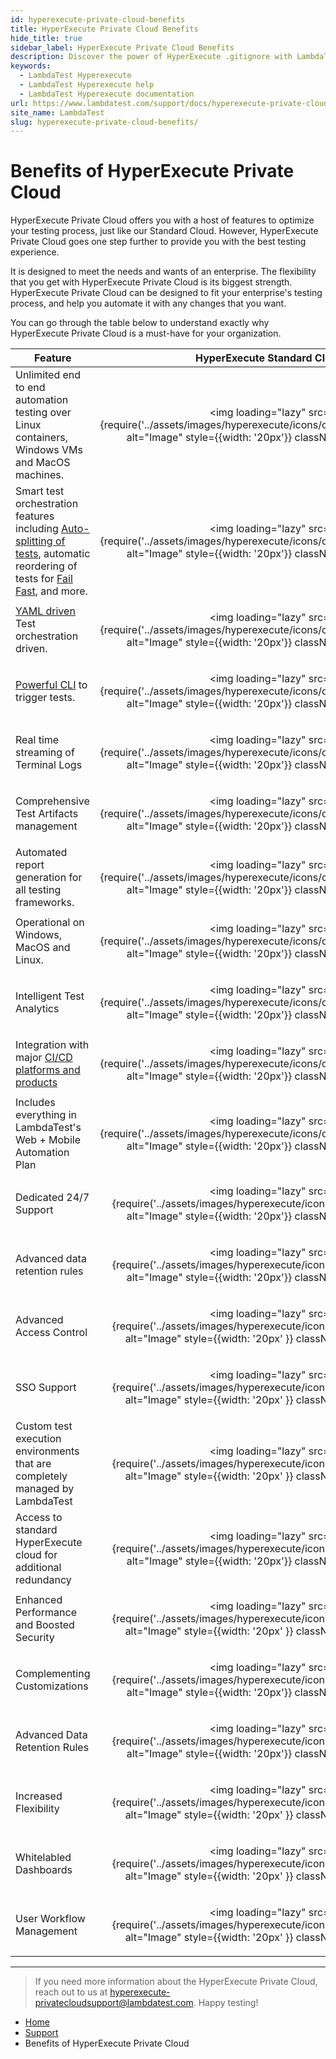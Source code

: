 ```yaml
---
id: hyperexecute-private-cloud-benefits
title: HyperExecute Private Cloud Benefits
hide_title: true
sidebar_label: HyperExecute Private Cloud Benefits
description: Discover the power of HyperExecute .gitignore with LambdaTest. Learn how to efficiently manage and exclude unnecessary files from your Git repository for a streamlined development process.
keywords:
  - LambdaTest Hyperexecute
  - LambdaTest Hyperexecute help
  - LambdaTest Hyperexecute documentation
url: https://www.lambdatest.com/support/docs/hyperexecute-private-cloud-benefits/
site_name: LambdaTest
slug: hyperexecute-private-cloud-benefits/
---
```


<script type="application/ld+json"
      dangerouslySetInnerHTML={{ __html: JSON.stringify({
       "@context": "https://schema.org",
        "@type": "BreadcrumbList",
        "itemListElement": [{
          "@type": "ListItem",
          "position": 1,
          "name": "Home",
          "item": "https://www.lambdatest.com"
        },{
          "@type": "ListItem",
          "position": 2,
          "name": "Support",
          "item": "https://www.lambdatest.com/support/docs/"
        },{
          "@type": "ListItem",
          "position": 3,
          "name": "HyperExecute Concepts",
          "item": "https://www.lambdatest.com/support/docs/benefits-of-hyperexecute-private-cloud/"
        }]
      })
    }}
></script>

# Benefits of HyperExecute Private Cloud

HyperExecute Private Cloud offers you with a host of features to optimize your testing process, just like our Standard Cloud. However, HyperExecute Private Cloud goes one step further to provide you with the best testing experience. 

It is designed to meet the needs and wants of an enterprise. The flexibility that you get with HyperExecute Private Cloud is its biggest strength. HyperExecute Private Cloud can be designed to fit your enterprise's testing process, and help you automate it with any changes that you want. 

You can go through the table below to understand exactly why HyperExecute Private Cloud is a must-have for your organization.

| Feature | HyperExecute Standard Cloud | HyperExecute Private Cloud |
| ---------| ---- | ---- |
| Unlimited end to end automation testing over Linux containers, Windows VMs and MacOS machines. | <p align="center"><img loading="lazy" src={require('../assets/images/hyperexecute/icons/completed.png').default} alt="Image" style={{width: '20px'}} className="doc_img"/></p> | <p align="center"><img loading="lazy" src={require('../assets/images/hyperexecute/icons/completed.png').default} alt="Image" style={{width: '20px'}} className="doc_img"/></p> |
| Smart test orchestration features including [Auto-splitting of tests](/support/docs/hyperexecute-auto-split-strategy/), automatic reordering of tests for [Fail Fast](/support/docs/hyperexecute-failfast/), and more. | <p align="center"><img loading="lazy" src={require('../assets/images/hyperexecute/icons/completed.png').default} alt="Image" style={{width: '20px'}} className="doc_img"/></p> | <p align="center"><img loading="lazy" src={require('../assets/images/hyperexecute/icons/completed.png').default} alt="Image" style={{width: '20px'}} className="doc_img"/></p> |
| [YAML driven](/support/docs/deep-dive-into-hyperexecute-yaml/) Test orchestration driven. | <p align="center"><img loading="lazy" src={require('../assets/images/hyperexecute/icons/completed.png').default} alt="Image" style={{width: '20px'}} className="doc_img"/></p> | <p align="center"><img loading="lazy" src={require('../assets/images/hyperexecute/icons/completed.png').default} alt="Image" style={{width: '20px'}} className="doc_img"/></p> |
| [Powerful CLI](/support/docs/hyperexecute-cli-run-tests-on-hyperexecute-grid/) to trigger tests. | <p align="center"><img loading="lazy" src={require('../assets/images/hyperexecute/icons/completed.png').default} alt="Image" style={{width: '20px'}} className="doc_img"/></p> | <p align="center"><img loading="lazy" src={require('../assets/images/hyperexecute/icons/completed.png').default} alt="Image" style={{width: '20px'}} className="doc_img"/></p> |
| Real time streaming of Terminal Logs | <p align="center"><img loading="lazy" src={require('../assets/images/hyperexecute/icons/completed.png').default} alt="Image" style={{width: '20px'}} className="doc_img"/></p> | <p align="center"><img loading="lazy" src={require('../assets/images/hyperexecute/icons/completed.png').default} alt="Image" style={{width: '20px'}} className="doc_img"/></p> |
| Comprehensive Test Artifacts management | <p align="center"><img loading="lazy" src={require('../assets/images/hyperexecute/icons/completed.png').default} alt="Image" style={{width: '20px'}} className="doc_img"/></p> | <p align="center"><img loading="lazy" src={require('../assets/images/hyperexecute/icons/completed.png').default} alt="Image" style={{width: '20px'}} className="doc_img"/></p> |
| Automated report generation for all testing frameworks. | <p align="center"><img loading="lazy" src={require('../assets/images/hyperexecute/icons/completed.png').default} alt="Image" style={{width: '20px'}} className="doc_img"/></p> | <p align="center"><img loading="lazy" src={require('../assets/images/hyperexecute/icons/completed.png').default} alt="Image" style={{width: '20px'}} className="doc_img"/></p> |
| Operational on Windows, MacOS and Linux. | <p align="center"><img loading="lazy" src={require('../assets/images/hyperexecute/icons/completed.png').default} alt="Image" style={{width: '20px'}} className="doc_img"/></p> | <p align="center"><img loading="lazy" src={require('../assets/images/hyperexecute/icons/completed.png').default} alt="Image" style={{width: '20px'}} className="doc_img"/></p> |
| Intelligent Test Analytics | <p align="center"><img loading="lazy" src={require('../assets/images/hyperexecute/icons/completed.png').default} alt="Image" style={{width: '20px'}} className="doc_img"/></p> | <p align="center"><img loading="lazy" src={require('../assets/images/hyperexecute/icons/completed.png').default} alt="Image" style={{width: '20px'}} className="doc_img"/></p> |
| Integration with major [CI/CD platforms and products](/support/docs/integration-with-hyperexecute/) | <p align="center"><img loading="lazy" src={require('../assets/images/hyperexecute/icons/completed.png').default} alt="Image" style={{width: '20px'}} className="doc_img"/></p> | <p align="center"><img loading="lazy" src={require('../assets/images/hyperexecute/icons/completed.png').default} alt="Image" style={{width: '20px'}} className="doc_img"/></p> |
| Includes everything in LambdaTest's Web + Mobile Automation Plan | <p align="center"><img loading="lazy" src={require('../assets/images/hyperexecute/icons/completed.png').default} alt="Image" style={{width: '20px'}} className="doc_img"/></p> | <p align="center"><img loading="lazy" src={require('../assets/images/hyperexecute/icons/completed.png').default} alt="Image" style={{width: '20px'}} className="doc_img"/></p> |
| Dedicated 24/7 Support | <p align="center"><img loading="lazy" src={require('../assets/images/hyperexecute/icons/failed.png').default} alt="Image" style={{width: '20px'}} className="doc_img"/></p> | <p align="center"><img loading="lazy" src={require('../assets/images/hyperexecute/icons/completed.png').default} alt="Image" style={{width: '20px'}} className="doc_img"/></p> |
| Advanced data retention rules | <p align="center"><img loading="lazy" src={require('../assets/images/hyperexecute/icons/failed.png').default} alt="Image" style={{width: '20px'}} className="doc_img"/></p> | <p align="center"><img loading="lazy" src={require('../assets/images/hyperexecute/icons/completed.png').default} alt="Image" style={{width: '20px'}} className="doc_img"/></p> |
| Advanced Access Control | <p align="center"><img loading="lazy" src={require('../assets/images/hyperexecute/icons/failed.png').default} alt="Image" style={{width: '20px' }} className="doc_img"/></p> | <p align="center"><img loading="lazy" src={require('../assets/images/hyperexecute/icons/completed.png').default} alt="Image" style={{width: '20px' }} className="doc_img"/></p> |
| SSO Support | <p align="center"><img loading="lazy" src={require('../assets/images/hyperexecute/icons/failed.png').default} alt="Image" style={{width: '20px' }} className="doc_img"/></p> | <p align="center"><img loading="lazy" src={require('../assets/images/hyperexecute/icons/completed.png').default} alt="Image" style={{width: '20px' }} className="doc_img"/></p> |
| Custom test execution environments that are completely managed by LambdaTest | <p align="center"><img loading="lazy" src={require('../assets/images/hyperexecute/icons/failed.png').default} alt="Image" style={{width: '20px' }} className="doc_img"/></p> | <p align="center"><img loading="lazy" src={require('../assets/images/hyperexecute/icons/completed.png').default} alt="Image" style={{width: '20px' }} className="doc_img"/></p> |
| Access to standard HyperExecute cloud for additional redundancy | <p align="center"><img loading="lazy" src={require('../assets/images/hyperexecute/icons/failed.png').default} alt="Image" style={{width: '20px'}} className="doc_img"/></p> | <p align="center"><img loading="lazy" src={require('../assets/images/hyperexecute/icons/completed.png').default} alt="Image" style={{width: '20px' }} className="doc_img"/></p> |
| Enhanced Performance and Boosted Security | <p align="center"><img loading="lazy" src={require('../assets/images/hyperexecute/icons/failed.png').default} alt="Image" style={{width: '20px' }} className="doc_img"/></p> | <p align="center"><img loading="lazy" src={require('../assets/images/hyperexecute/icons/completed.png').default} alt="Image" style={{width: '20px'}} className="doc_img"/></p> |
| Complementing Customizations | <p align="center"><img loading="lazy" src={require('../assets/images/hyperexecute/icons/failed.png').default} alt="Image" style={{width: '20px'}} className="doc_img"/></p> | <p align="center"><img loading="lazy" src={require('../assets/images/hyperexecute/icons/completed.png').default} alt="Image" style={{width: '20px'}} className="doc_img"/></p> |
| Advanced Data Retention Rules | <p align="center"><img loading="lazy" src={require('../assets/images/hyperexecute/icons/failed.png').default} alt="Image" style={{width: '20px'}} className="doc_img"/></p> | <p align="center"><img loading="lazy" src={require('../assets/images/hyperexecute/icons/completed.png').default} alt="Image" style={{width: '20px'}} className="doc_img"/></p> |
| Increased Flexibility | <p align="center"><img loading="lazy" src={require('../assets/images/hyperexecute/icons/failed.png').default} alt="Image" style={{width: '20px' }} className="doc_img"/></p> | <p align="center"><img loading="lazy" src={require('../assets/images/hyperexecute/icons/completed.png').default} alt="Image" style={{width: '20px' }} className="doc_img"/></p> |
| Whitelabled Dashboards | <p align="center"><img loading="lazy" src={require('../assets/images/hyperexecute/icons/failed.png').default} alt="Image" style={{width: '20px' }} className="doc_img"/></p> | <p align="center"><img loading="lazy" src={require('../assets/images/hyperexecute/icons/completed.png').default} alt="Image" style={{width: '20px' }} className="doc_img"/></p> |
| User Workflow Management | <p align="center"><img loading="lazy" src={require('../assets/images/hyperexecute/icons/failed.png').default} alt="Image" style={{width: '20px' }} className="doc_img"/></p> | <p align="center"><img loading="lazy" src={require('../assets/images/hyperexecute/icons/completed.png').default} alt="Image" style={{width: '20px' }} className="doc_img"/></p> |

***

> If you need more information about the HyperExecute Private Cloud, reach out to us at [hyperexecute-privatecloudsupport@lambdatest.com](mailto:hyperexecute-privatecloudsupport@lambdatest.com). Happy testing!


<nav aria-label="breadcrumbs">
  <ul className="breadcrumbs">
    <li className="breadcrumbs__item">
      <a className="breadcrumbs__link" target="_self" href="https://www.lambdatest.com">
        Home
      </a>
    </li>
    <li className="breadcrumbs__item">
      <a className="breadcrumbs__link" target="_self" href="https://www.lambdatest.com/support/docs/">
        Support
      </a>
    </li>
    <li className="breadcrumbs__item breadcrumbs__item--active">
      <span className="breadcrumbs__link">
        Benefits of HyperExecute Private Cloud
      </span>
    </li>
  </ul>
</nav>